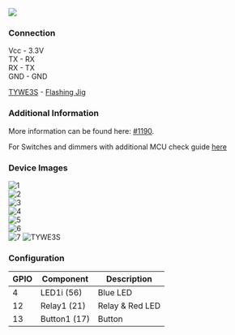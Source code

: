 ![](https://user-images.githubusercontent.com/3240875/43324672-578ffcbc-917a-11e8-800c-f1d008ca3cf4.JPG)
### Connection
Vcc - 3.3V  
TX - RX  
RX - TX  
GND - GND

[TYWE3S](https://docs.tuya.com/en/hardware/WiFi-module/wifi-e3s-module-plug.html) - [Flashing Jig](https://www.thingiverse.com/thing:3231225)
 
### Additional Information

More information can be found here: [#1190](https://github.com/arendst/Tasmota/issues/1190). 

For Switches and dimmers with additional MCU check guide [here](TuyaMCU-Devices) 
     
### Device Images
![1](https://user-images.githubusercontent.com/14855001/34748935-615ded3e-f59f-11e7-9f40-320c0a8e14df.jpg)  
![2](https://user-images.githubusercontent.com/14855001/34748936-6178bf9c-f59f-11e7-9d54-7270bc330d64.jpg)  
![3](https://user-images.githubusercontent.com/14855001/34748937-6190b1c4-f59f-11e7-96fd-ae2a489fb5f4.jpg)  
![4](https://user-images.githubusercontent.com/14855001/34748938-61aabfe2-f59f-11e7-9c79-f98f1d771b04.jpg)  
![5](https://user-images.githubusercontent.com/14855001/34748939-61c42248-f59f-11e7-8173-d7269cc9fa91.jpg)  
![6](https://user-images.githubusercontent.com/14855001/34748940-61e9a220-f59f-11e7-9fbc-6b0c7f2113fa.jpg)  
![7](https://user-images.githubusercontent.com/14855001/34749157-2fc38d00-f5a0-11e7-89c0-3cd91e443803.jpg)
![TYWE3S](https://user-images.githubusercontent.com/34340210/61707042-98262300-ad17-11e9-8322-04c58f7cd3ee.png)
   
### Configuration

GPIO | Component | Description
--|--|--
4 | LED1i (56) | Blue LED
12 | Relay1 (21) | Relay & Red LED
13 | Button1 (17) | Button

